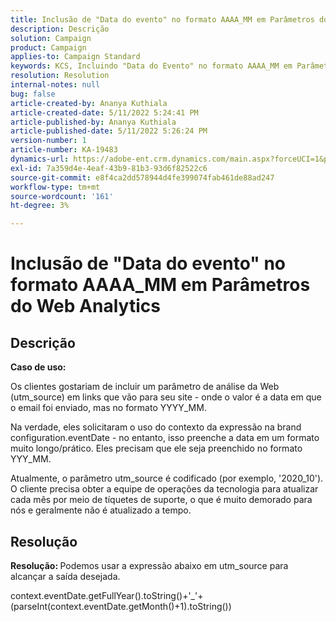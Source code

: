 ```yaml
---
title: Inclusão de "Data do evento" no formato AAAA_MM em Parâmetros do Web Analytics
description: Descrição
solution: Campaign
product: Campaign
applies-to: Campaign Standard
keywords: KCS, Incluindo "Data do Evento" no formato AAAA_MM em Parâmetros do Web Analytics
resolution: Resolution
internal-notes: null
bug: false
article-created-by: Ananya Kuthiala
article-created-date: 5/11/2022 5:24:41 PM
article-published-by: Ananya Kuthiala
article-published-date: 5/11/2022 5:26:24 PM
version-number: 1
article-number: KA-19483
dynamics-url: https://adobe-ent.crm.dynamics.com/main.aspx?forceUCI=1&pagetype=entityrecord&etn=knowledgearticle&id=78f18337-4fd1-ec11-a7b5-0022480a8e40
exl-id: 7a359d4e-4eaf-43b9-81b3-93d6f82522c6
source-git-commit: e8f4ca2dd578944d4fe399074fab461de88ad247
workflow-type: tm+mt
source-wordcount: '161'
ht-degree: 3%

---
```


# Inclusão de &quot;Data do evento&quot; no formato AAAA_MM em Parâmetros do Web Analytics

## Descrição


<b>Caso de uso:</b>

Os clientes gostariam de incluir um parâmetro de análise da Web (utm_source) em links que vão para seu site - onde o valor é a data em que o email foi enviado, mas no formato YYYY_MM.

Na verdade, eles solicitaram o uso do contexto da expressão na brand configuration.eventDate - no entanto, isso preenche a data em um formato muito longo/prático. Eles precisam que ele seja preenchido no formato YYY_MM.

Atualmente, o parâmetro utm_source é codificado (por exemplo, &#39;2020_10&#39;). O cliente precisa obter a equipe de operações da tecnologia para atualizar cada mês por meio de tíquetes de suporte, o que é muito demorado para nós e geralmente não é atualizado a tempo.


## Resolução


<b>Resolução: </b>Podemos usar a expressão abaixo em utm_source para alcançar a saída desejada.

context.eventDate.getFullYear().toString()+&#39;_&#39;+(parseInt(context.eventDate.getMonth()+1).toString())
